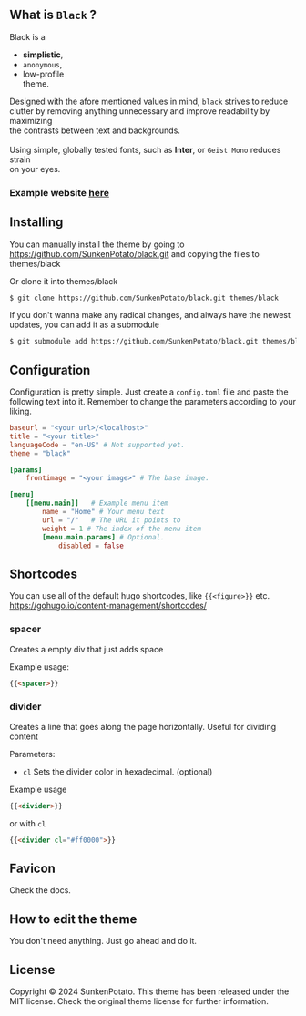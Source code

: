 ## What is `Black` ?

Black is a 
* **simplistic**,
* `anonymous`, 
* low-profile \
theme. 


Designed with the afore mentioned values in mind, `black` strives to reduce \
clutter by removing anything unnecessary and improve readability by maximizing \
the contrasts between text and backgrounds. \
\
Using simple, globally tested fonts, such as **Inter**, or `Geist Mono` reduces strain \
on your eyes. 

### Example website [here](https://sunkenpotato.com)

## Installing


You can manually install the theme by going to https://github.com/SunkenPotato/black.git and copying the files to themes/black

Or clone it into themes/black

```bash
$ git clone https://github.com/SunkenPotato/black.git themes/black
```

If you don't wanna make any radical changes, and always have the newest updates, you can add it as a submodule

```bash
$ git submodule add https://github.com/SunkenPotato/black.git themes/black
```

## Configuration

Configuration is pretty simple. Just create a `config.toml` file and paste the following text into it. Remember to change the parameters according to your liking.

```toml
baseurl = "<your url>/<localhost>"
title = "<your title>"
languageCode = "en-US" # Not supported yet.
theme = "black"

[params]
    frontimage = "<your image>" # The base image.

[menu]
    [[menu.main]]   # Example menu item
        name = "Home" # Your menu text
        url = "/"   # The URL it points to
        weight = 1 # The index of the menu item
        [menu.main.params] # Optional.
            disabled = false
```

## Shortcodes
You can use all of the default hugo shortcodes, like `{{<figure>}}` etc. https://gohugo.io/content-management/shortcodes/

### spacer
Creates a empty div that just adds space

Example usage:
```html
{{<spacer>}}
```

### divider
Creates a line that goes along the page horizontally. Useful for dividing content

Parameters:
* `cl` Sets the divider color in hexadecimal. (optional)

Example usage
```html
{{<divider>}}
```
or with `cl`
```html
{{<divider cl="#ff0000">}} 
```


## Favicon
Check the docs.

## How to edit the theme
You don't need anything. Just go ahead and do it.

## License
Copyright © 2024 SunkenPotato.
This theme has been released under the MIT license. Check the original theme license for further information.